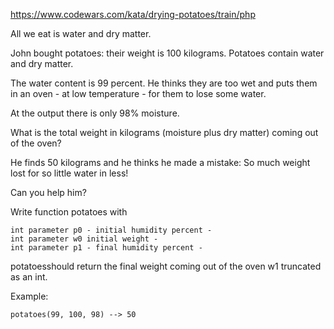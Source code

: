 https://www.codewars.com/kata/drying-potatoes/train/php

All we eat is water and dry matter.

John bought potatoes: their weight is 100 kilograms. Potatoes contain water and dry matter.

The water content is 99 percent. He thinks they are too wet and puts them in an oven -
at low temperature - for them to lose some water.

At the output there is only 98% moisture.

What is the total weight in kilograms (moisture plus dry matter) coming out of the oven?

He finds 50 kilograms and he thinks he made a mistake: So much weight lost for so little water in less!

Can you help him?

Write function potatoes with
```
int parameter p0 - initial humidity percent -
int parameter w0 initial weight -
int parameter p1 - final humidity percent -
```
potatoesshould return the final weight coming out of the oven w1 truncated as an int.

Example:
```
potatoes(99, 100, 98) --> 50
```
